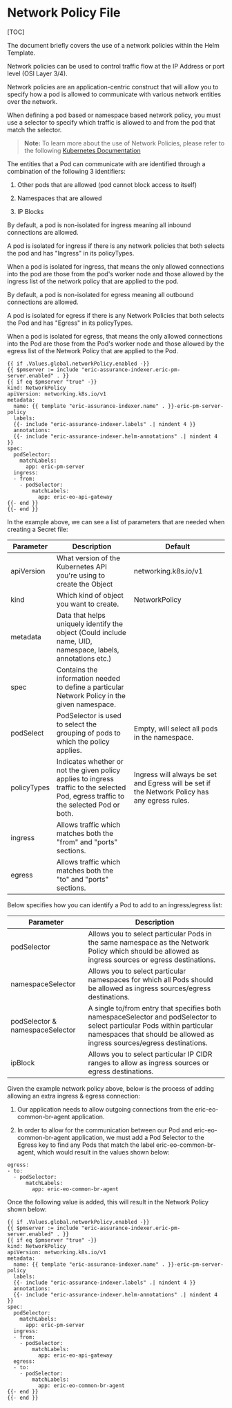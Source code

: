 # Network Policy File

[TOC]


The document briefly covers the use of a network policies within the Helm Template.

Network policies can be used to control traffic flow at the IP Address or port level (OSI Layer 3/4).

Network policies are an application-centric construct that will allow you to specify how a pod is allowed to communicate with various network entities over the network.

When defining a pod based or namespace based network policy, you must use a selector to specify which traffic is allowed to and from the pod that match the selector.

> **Note:** To learn more about the use of Network Policies, please refer to the following [Kubernetes Documentation](https://kubernetes.io/docs/concepts/services-networking/network-policies/)


The entities that a Pod can communicate with are identified through a combination of the following 3 identifiers:

1) Other pods that are allowed (pod cannot block access to itself)

2) Namespaces that are allowed

3) IP Blocks



By default, a pod is non-isolated for ingress meaning all inbound connections are allowed.

A pod is isolated for ingress if there is any network policies that both selects the pod and has "Ingress" in its policyTypes.

When a pod is isolated for ingress, that means the only allowed connections into the pod are those from the pod's worker node and those allowed by the ingress list of the network policy that are applied to the pod.


By default, a pod is non-isolated for egress meaning all outbound connections are allowed.

A pod is isolated for egress if there is any Network Policies that both selects the Pod and has "Egress" in its policyTypes.

When a pod is isolated for egress, that means the only allowed connections into the Pod are those from the Pod's worker node and those allowed by the egress list of the Network Policy that are applied to the Pod.


```
{{ if .Values.global.networkPolicy.enabled -}}
{{ $pmserver := include "eric-assurance-indexer.eric-pm-server.enabled" . }}
{{ if eq $pmserver "true" -}}
kind: NetworkPolicy
apiVersion: networking.k8s.io/v1
metadata:
  name: {{ template "eric-assurance-indexer.name" . }}-eric-pm-server-policy
  labels:
  {{- include "eric-assurance-indexer.labels" .| nindent 4 }}
  annotations:
  {{- include "eric-assurance-indexer.helm-annotations" .| nindent 4 }}
spec:
  podSelector:
    matchLabels:
      app: eric-pm-server
  ingress:
  - from:
    - podSelector:
        matchLabels:
          app: eric-eo-api-gateway
{{- end }}
{{- end }}
```


In the example above, we can see a list of parameters that are needed when creating a Secret file:

| Parameter   | Description                                                                                                                           | Default                                                                                       |
|-------------|---------------------------------------------------------------------------------------------------------------------------------------|-----------------------------------------------------------------------------------------------|
| apiVersion  | What version of the Kubernetes API you're using to create the Object                                                                  | networking.k8s.io/v1                                                                          |
| kind        | Which kind of object you want to create.                                                                                              | NetworkPolicy                                                                                 |
| metadata    | Data that helps uniquely identify the object (Could include name, UID, namespace, labels, annotations etc.)                           |                                                                                               |
| spec        | Contains the information needed to define a particular Network Policy in the given namespace.                                         |                                                                                               |
| podSelect   | PodSelector is used to select the grouping of pods to which the policy applies.                                                       | Empty, will select all pods in the namespace.                                                 |
| policyTypes | Indicates whether or not the given policy applies to ingress traffic to the selected Pod, egress traffic to the selected Pod or both. | Ingress will always be set and Egress will be set if the Network Policy has any egress rules. |
| ingress     | Allows traffic which matches both the "from" and "ports" sections.                                                                    |                                                                                               |
| egress      | Allows traffic which matches both the "to" and "ports" sections.                                                                      |                                                                                               |



Below specifies how you can identify a Pod to add to an ingress/egress list:

| Parameter                       | Description                                                                                                                                                                                         |
|---------------------------------|-----------------------------------------------------------------------------------------------------------------------------------------------------------------------------------------------------|
| podSelector                     | Allows you to select particular Pods in the same namespace as the Network Policy which should be allowed as ingress sources or egress destinations.                                                 |
| namespaceSelector               | Allows you to select particular namespaces for which all Pods should be allowed as ingress sources/egress destinations.                                                                             |
| podSelector & namespaceSelector | A single to/from entry that specifies both namespaceSelector and podSelector to select particular Pods within particular namespaces that should be allowed as ingress sources/egress destinations.  |
| ipBlock                         | Allows you to select particular IP CIDR ranges to allow as ingress sources or egress destinations.                                                                                                  |


Given the example network policy above, below is the process of adding allowing an extra ingress & egress connection:

1) Our application needs to allow outgoing connections from the eric-eo-common-br-agent application.

2) In order to allow for the communication between our Pod and eric-eo-common-br-agent application, we must add a Pod Selector to the Egress key to find any Pods that match the label eric-eo-common-br-agent, which would result in the values shown below:


```
egress:
- to:
  - podSelector:
      matchLabels:
        app: eric-eo-common-br-agent
```

Once the following value is added, this will result in the Network Policy shown below:

```
{{ if .Values.global.networkPolicy.enabled -}}
{{ $pmserver := include "eric-assurance-indexer.eric-pm-server.enabled" . }}
{{ if eq $pmserver "true" -}}
kind: NetworkPolicy
apiVersion: networking.k8s.io/v1
metadata:
  name: {{ template "eric-assurance-indexer.name" . }}-eric-pm-server-policy
  labels:
  {{- include "eric-assurance-indexer.labels" .| nindent 4 }}
  annotations:
  {{- include "eric-assurance-indexer.helm-annotations" .| nindent 4 }}
spec:
  podSelector:
    matchLabels:
      app: eric-pm-server
  ingress:
  - from:
    - podSelector:
        matchLabels:
          app: eric-eo-api-gateway
  egress:
  - to:
    - podSelector:
        matchLabels:
          app: eric-eo-common-br-agent
{{- end }}
{{- end }}
```